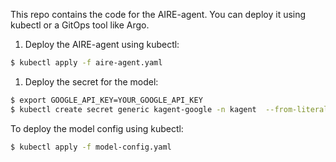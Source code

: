 This repo contains the code for the AIRE-agent. You can deploy it using kubectl or a GitOps tool like Argo.

1. Deploy the AIRE-agent using kubectl:

```bash
$ kubectl apply -f aire-agent.yaml
```

1. Deploy the secret for the model:

```bash
$ export GOOGLE_API_KEY=YOUR_GOOGLE_API_KEY
$ kubectl create secret generic kagent-google -n kagent  --from-literal=GOOGLE_API_KEY=$GOOGLE_API_KEY   --dry-run=client -oyaml | kubectl apply -f -
```

To deploy the model config using kubectl:

```bash
$ kubectl apply -f model-config.yaml
```
